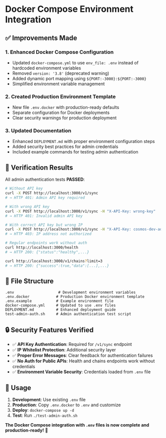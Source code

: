 # Docker Compose Environment Integration

## ✅ Improvements Made

### 1. **Enhanced Docker Compose Configuration**
- Updated `docker-compose.yml` to use `env_file: .env` instead of hardcoded environment variables
- Removed `version: '3.8'` (deprecated warning)
- Added dynamic port mapping using `${PORT:-3000}:${PORT:-3000}`
- Simplified environment variable management

### 2. **Created Production Environment Template**
- New file `.env.docker` with production-ready defaults
- Separate configuration for Docker deployments
- Clear security warnings for production deployment

### 3. **Updated Documentation**
- Enhanced `DEPLOYMENT.md` with proper environment configuration steps
- Added security best practices for admin credentials
- Included example commands for testing admin authentication

## 🧪 Verification Results

All admin authentication tests **PASSED**:

```bash
# Without API key
curl -X POST http://localhost:3000/v1/sync
# → HTTP 401: Admin API key required

# With wrong API key  
curl -X POST http://localhost:3000/v1/sync -H "X-API-Key: wrong-key"
# → HTTP 401: Invalid admin API key

# With correct API key but wrong IP
curl -X POST http://localhost:3000/v1/sync -H "X-API-Key: cosmos-dev-admin-key-123"
# → HTTP 403: IP address not authorized

# Regular endpoints work without auth
curl http://localhost:3000/health
# → HTTP 200: {"status":"healthy",...}

curl http://localhost:3000/v1/chains?limit=3
# → HTTP 200: {"success":true,"data":[...],...}
```

## 📁 File Structure

```
.env                    # Development environment variables
.env.docker            # Production Docker environment template  
.env.example           # Example environment file
docker-compose.yml     # Updated to use .env files
DEPLOYMENT.md          # Enhanced deployment guide
test-admin-auth.sh     # Admin authentication test script
```

## 🔒 Security Features Verified

- ✅ **API Key Authentication**: Required for `/v1/sync` endpoint
- ✅ **IP Whitelist Protection**: Additional security layer
- ✅ **Proper Error Messages**: Clear feedback for authentication failures
- ✅ **No Auth for Public APIs**: Health and chains endpoints work without credentials
- ✅ **Environment Variable Security**: Credentials loaded from `.env` file

## 🚀 Usage

1. **Development**: Use existing `.env` file
2. **Production**: Copy `.env.docker` to `.env` and customize
3. **Deploy**: `docker-compose up -d`
4. **Test**: Run `./test-admin-auth.sh`

**The Docker Compose integration with `.env` files is now complete and production-ready!** 🎉
